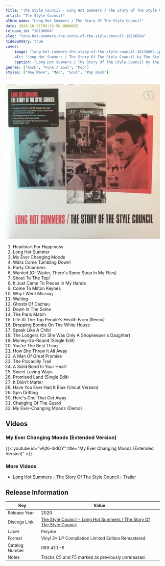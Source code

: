 ```yaml
---
title: "The Style Council - Long Hot Summers / The Story Of The Style Council"
artist: "The Style Council"
album_name: "Long Hot Summers / The Story Of The Style Council"
date: 2020-10-31T09:52:50.000000Z
release_id: "16136664"
slug: "long-hot-summers-the-story-of-the-style-council-16136664"
hideSummary: true
cover:
    image: "long-hot-summers-the-story-of-the-style-council-16136664.jpg"
    alt: "Long Hot Summers / The Story Of The Style Council by The Style Council"
    caption: "Long Hot Summers / The Story Of The Style Council by The Style Council"
genres: ["Rock", "Funk / Soul", "Pop"]
styles: ["New Wave", "Mod", "Soul", "Pop Rock"]
---
```


![Long Hot Summers / The Story Of The Style Council by The Style Council](long-hot-summers-the-story-of-the-style-council-16136664.jpg)

<!-- section break -->

1. Headstart For Happiness
2. Long Hot Summer
3. My Ever Changing Moods
4. Walls Come Tumbling Down!
5. Party Chambers
6. Wanted (Or Waiter, There's Some Soup In My Flies)
7. Shout To The Top!
8. It Just Came To Pieces In My Hands
9. Come To Milton Keynes
10. Why I Went Missing
11. Waiting
12. Ghosts Of Dachau
13. Down In The Seine
14. The Paris Match
15. Life At The Top People's Health Farm (Remix)
16. Dropping Bombs On The White House
17. Speak Like A Child
18. The Lodgers (Or She Was Only A Shopkeeper's Daughter)
19. Money-Go-Round (Single Edit)
20. You're The Best Thing
21. How She Threw It All Away
22. A Man Of Great Promise
23. The Piccadilly Trail
24. A Solid Bond In Your Heart
25. Sweet Loving Ways
26. Promised Land (Single Edit)
27. It Didn't Matter
28. Have You Ever Had It Blue (Uncut Version)
29. Spin Drifting
30. Here's One That Got Away
31. Changing Of The Guard
32. My Ever-Changing Moods (Demo)

<!-- section break -->




## Videos
### My Ever Changing Moods (Extended Version)
{{< youtube id="vAjf6-lhdOY" title="My Ever Changing Moods (Extended Version)" >}}<br>

### More Videos

- [Long Hot Summers - The Story Of The Style Council - Trailer](https://www.youtube.com/watch?v=sz4q1L_QDPU)


## Release Information
|  Key           | Value                                                |
| ---------------| ---------------------------------------------------- |
| Release Year   | 2020                                   |
| Discogs Link   | [The Style Council - Long Hot Summers / The Story Of The Style Council](https://www.discogs.com/release/16136664-The-Style-Council-Long-Hot-Summers-The-Story-Of-The-Style-Council) |
| Label          | Polydor |
| Format         | Vinyl 3× LP Compilation Limited Edition Remastered |
| Catalog Number | 089 411-9 |
| Notes | Tracks C5 and F5 marked as previously unreleased. |